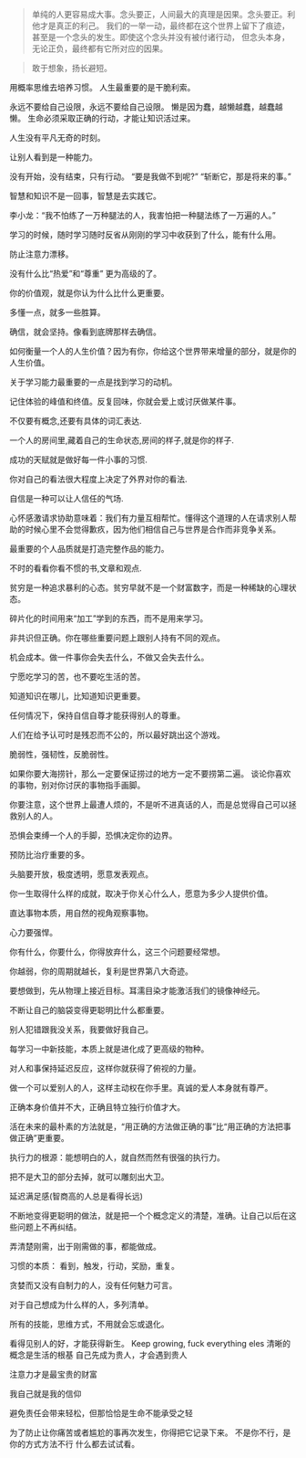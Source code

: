 > 单纯的人更容易成大事。念头要正，人间最大的真理是因果。念头要正。利他才是真正的利己。
    我们的一举一动，最终都在这个世界上留下了痕迹，甚至是一个念头的发生。即使这个念头并没有被付诸行动，
	但念头本身，无论正负，最终都有它所对应的因果。

 > 敢于想象，扬长避短。

 用概率思维去培养习惯。
  人生最重要的是干脆利索。

 永远不要给自己设限，永远不要给自己设限。
 懒是因为蠢，越懒越蠢，越蠢越懒。
 生命必须采取正确的行动，才能让知识活过来。

 人生没有平凡无奇的时刻。

 让别人看到是一种能力。

没有开始，没有结束，只有行动。
       “要是我做不到呢?” 
        “斩断它，那是将来的事。”

智慧和知识不是一回事，智慧是去实践它。

 李小龙：“我不怕练了一万种腿法的人，我害怕把一种腿法练了一万遍的人。”

 学习的时候，随时学习随时反省从刚刚的学习中收获到了什么，能有什么用。

  防止注意力漂移。

 没有什么比“热爱”和“尊重” 更为高级的了。

 你的价值观，就是你认为什么比什么更重要。

 多懂一点，就多一些胜算。

 确信，就会坚持。像看到底牌那样去确信。

 如何衡量一个人的人生价值？因为有你，你给这个世界带来增量的部分，就是你的人生价值。

关于学习能力最重要的一点是找到学习的动机。

 记住体验的峰值和终值。反复回味，你就会爱上或讨厌做某件事。

  不仅要有概念,还要有具体的词汇表达.

 一个人的房间里,藏着自己的生命状态,房间的样子,就是你的样子.

成功的天赋就是做好每一件小事的习惯.

 你对自己的看法很大程度上决定了外界对你的看法.

 自信是一种可以让人信任的气场.

 心怀感激请求协助意味着：我们有力量互相帮忙。懂得这个道理的人在请求别人帮助的时候心里不会觉得歉疚，因为他们相信自己与世界是合作而非竞争关系。

 最重要的个人品质就是打造完整作品的能力。

 不时的看看你看不惯的书,文章和观点.

贫穷是一种追求暴利的心态。贫穷早就不是一个财富数字，而是一种稀缺的心理状态。

 碎片化的时间用来“加工”学到的东西，而不是用来学习。

  非共识但正确。你在哪些重要问题上跟别人持有不同的观点。

  机会成本。做一件事你会失去什么，不做又会失去什么。

宁愿吃学习的苦，也不要吃生活的苦。

  知道知识在哪儿，比知道知识更重要。

 任何情况下，保持自信自尊才能获得别人的尊重。

 人们在给予认可时是残忍而不公的，所以最好跳出这个游戏。


 脆弱性，强韧性，反脆弱性。

 如果你要大海捞针，那么一定要保证捞过的地方一定不要捞第二遍。
  谈论你喜欢的事物，别对你讨厌的事物指手画脚。

 你要注意，这个世界上最遭人烦的，不是听不进真话的人，而是总觉得自己可以拯救别人的人。

 恐惧会束缚一个人的手脚，恐惧决定你的边界。

 预防比治疗重要的多。

  头脑要开放，极度透明，愿意发表观点。

你一生取得什么样的成就，取决于你关心什么人，愿意为多少人提供价值。

  直达事物本质，用自然的视角观察事物。

  心力要强悍。

  你有什么，你要什么，你得放弃什么，这三个问题要经常想。     

  你越弱，你的周期就越长，复利是世界第八大奇迹。

 要想做到，先从物理上接近目标。耳濡目染才能激活我们的镜像神经元。

不断让自己的脑袋变得更聪明比什么都重要。

  别人犯错跟我没关系，我要做好我自己。

   每学习一中新技能，本质上就是进化成了更高级的物种。

  对人和事保持延迟反应，这样你就获得了俯视的力量。

  做一个可以爱别人的人，这样主动权在你手里。真诚的爱人本身就有尊严。

正确本身价值并不大，正确且特立独行价值才大。 

活在未来的最朴素的方法就是，“用正确的方法做正确的事”比“用正确的方法把事做正确”更重要。 

 执行力的根源：能想明白的人，就自然而然有很强的执行力。

 把不是大卫的部分去掉，就可以雕刻出大卫。

延迟满足感(智商高的人总是看得长远)

不断地变得更聪明的做法，就是把一个个概念定义的清楚，准确。让自己以后在这些问题上不再纠结。 

 弄清楚刚需，出于刚需做的事，都能做成。 

 习惯的本质： 看到，触发，行动，奖励，重复。

 贪婪而又没有自制力的人，没有任何魅力可言。 

 对于自己想成为什么样的人，多列清单。

 所有的技能，思维方式，不用就会忘或退化。

 看得见别人的好，才能获得新生。
 Keep growing, fuck everything eles
 清晰的概念是生活的根基
 自己先成为贵人，才会遇到贵人

注意力才是最宝贵的财富

我自己就是我的信仰

避免责任会带来轻松，但那恰恰是生命不能承受之轻

为了防止让你痛苦或者尴尬的事再次发生，你得把它记录下来。
 不是你不行，是你的方式方法不行
 什么都去试试看。

